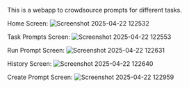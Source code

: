 This is a webapp to crowdsource prompts for different tasks.

Home Screen:
![Screenshot 2025-04-22 122532](https://github.com/user-attachments/assets/c3508411-7940-4165-906d-0ad3cccc6f17)

Task Prompts Screen:
![Screenshot 2025-04-22 122553](https://github.com/user-attachments/assets/94b2ff14-4d23-4348-8034-1e7af97e4dbe)

Run Prompt Screen:
![Screenshot 2025-04-22 122631](https://github.com/user-attachments/assets/f10100e9-187b-49f4-b906-837a39e0129a)

History Screen:
![Screenshot 2025-04-22 122640](https://github.com/user-attachments/assets/af1d5eeb-d240-49e2-a88f-579c4f5c3b34)

Create Prompt Screen:
![Screenshot 2025-04-22 122959](https://github.com/user-attachments/assets/aac37c9c-dbef-4a86-80e7-6abf752056be)
